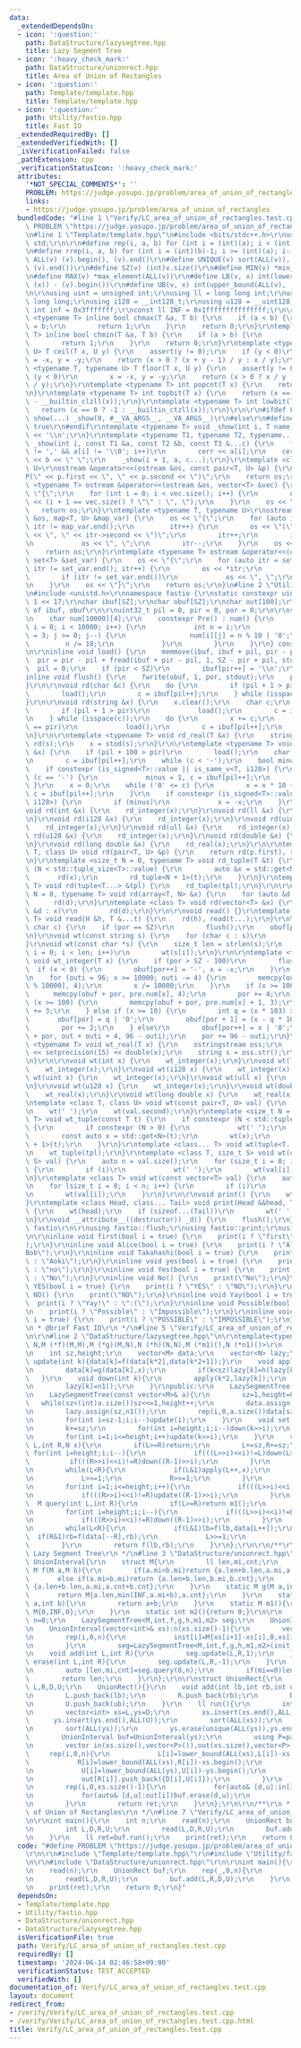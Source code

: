 ```yaml
---
data:
  _extendedDependsOn:
  - icon: ':question:'
    path: DataStructure/lazysegtree.hpp
    title: Lazy Segment Tree
  - icon: ':heavy_check_mark:'
    path: DataStructure/unionrect.hpp
    title: Area of Union of Rectangles
  - icon: ':question:'
    path: Template/template.hpp
    title: Template/template.hpp
  - icon: ':question:'
    path: Utility/fastio.hpp
    title: Fast IO
  _extendedRequiredBy: []
  _extendedVerifiedWith: []
  _isVerificationFailed: false
  _pathExtension: cpp
  _verificationStatusIcon: ':heavy_check_mark:'
  attributes:
    '*NOT_SPECIAL_COMMENTS*': ''
    PROBLEM: https://judge.yosupo.jp/problem/area_of_union_of_rectangles
    links:
    - https://judge.yosupo.jp/problem/area_of_union_of_rectangles
  bundledCode: "#line 1 \"Verify/LC_area_of_union_of_rectangles.test.cpp\"\n#define\
    \ PROBLEM \"https://judge.yosupo.jp/problem/area_of_union_of_rectangles\"\r\n\r\
    \n#line 1 \"Template/template.hpp\"\n#include <bits/stdc++.h>\r\nusing namespace\
    \ std;\r\n\r\n#define rep(i, a, b) for (int i = (int)(a); i < (int)(b); i++)\r\
    \n#define rrep(i, a, b) for (int i = (int)(b)-1; i >= (int)(a); i--)\r\n#define\
    \ ALL(v) (v).begin(), (v).end()\r\n#define UNIQUE(v) sort(ALL(v)), (v).erase(unique(ALL(v)),\
    \ (v).end())\r\n#define SZ(v) (int)v.size()\r\n#define MIN(v) *min_element(ALL(v))\r\
    \n#define MAX(v) *max_element(ALL(v))\r\n#define LB(v, x) int(lower_bound(ALL(v),\
    \ (x)) - (v).begin())\r\n#define UB(v, x) int(upper_bound(ALL(v), (x)) - (v).begin())\r\
    \n\r\nusing uint = unsigned int;\r\nusing ll = long long int;\r\nusing ull = unsigned\
    \ long long;\r\nusing i128 = __int128_t;\r\nusing u128 = __uint128_t;\r\nconst\
    \ int inf = 0x3fffffff;\r\nconst ll INF = 0x1fffffffffffffff;\r\n\r\ntemplate\
    \ <typename T> inline bool chmax(T &a, T b) {\r\n    if (a < b) {\r\n        a\
    \ = b;\r\n        return 1;\r\n    }\r\n    return 0;\r\n}\r\ntemplate <typename\
    \ T> inline bool chmin(T &a, T b) {\r\n    if (a > b) {\r\n        a = b;\r\n\
    \        return 1;\r\n    }\r\n    return 0;\r\n}\r\ntemplate <typename T, typename\
    \ U> T ceil(T x, U y) {\r\n    assert(y != 0);\r\n    if (y < 0)\r\n        x\
    \ = -x, y = -y;\r\n    return (x > 0 ? (x + y - 1) / y : x / y);\r\n}\r\ntemplate\
    \ <typename T, typename U> T floor(T x, U y) {\r\n    assert(y != 0);\r\n    if\
    \ (y < 0)\r\n        x = -x, y = -y;\r\n    return (x > 0 ? x / y : (x - y + 1)\
    \ / y);\r\n}\r\ntemplate <typename T> int popcnt(T x) {\r\n    return __builtin_popcountll(x);\r\
    \n}\r\ntemplate <typename T> int topbit(T x) {\r\n    return (x == 0 ? -1 : 63\
    \ - __builtin_clzll(x));\r\n}\r\ntemplate <typename T> int lowbit(T x) {\r\n \
    \   return (x == 0 ? -1 : __builtin_ctzll(x));\r\n}\r\n\r\n#ifdef LOCAL\r\n#define\
    \ show(...) _show(0, #__VA_ARGS__, __VA_ARGS__)\r\n#else\r\n#define show(...)\
    \ true\r\n#endif\r\ntemplate <typename T> void _show(int i, T name) {\r\n    cerr\
    \ << '\\n';\r\n}\r\ntemplate <typename T1, typename T2, typename... T3>\r\nvoid\
    \ _show(int i, const T1 &a, const T2 &b, const T3 &...c) {\r\n    for (; a[i]\
    \ != ',' && a[i] != '\\0'; i++)\r\n        cerr << a[i];\r\n    cerr << \":\"\
    \ << b << \" \";\r\n    _show(i + 1, a, c...);\r\n}\r\ntemplate <class T, class\
    \ U>\r\nostream &operator<<(ostream &os, const pair<T, U> &p) {\r\n    os << \"\
    P(\" << p.first << \", \" << p.second << \")\";\r\n    return os;\r\n}\r\ntemplate\
    \ <typename T> ostream &operator<<(ostream &os, vector<T> &vec) {\r\n    os <<\
    \ \"{\";\r\n    for (int i = 0; i < vec.size(); i++) {\r\n        os << vec[i]\
    \ << (i + 1 == vec.size() ? \"\" : \", \");\r\n    }\r\n    os << \"}\";\r\n \
    \   return os;\r\n}\r\ntemplate <typename T, typename U>\r\nostream &operator<<(ostream\
    \ &os, map<T, U> &map_var) {\r\n    os << \"{\";\r\n    for (auto itr = map_var.begin();\
    \ itr != map_var.end();\r\n         itr++) {\r\n        os << \"(\" << itr->first\
    \ << \", \" << itr->second << \")\";\r\n        itr++;\r\n        if (itr != map_var.end())\r\
    \n            os << \", \";\r\n        itr--;\r\n    }\r\n    os << \"}\";\r\n\
    \    return os;\r\n}\r\ntemplate <typename T> ostream &operator<<(ostream &os,\
    \ set<T> &set_var) {\r\n    os << \"{\";\r\n    for (auto itr = set_var.begin();\
    \ itr != set_var.end(); itr++) {\r\n        os << *itr;\r\n        ++itr;\r\n\
    \        if (itr != set_var.end())\r\n            os << \", \";\r\n        itr--;\r\
    \n    }\r\n    os << \"}\";\r\n    return os;\r\n}\n#line 2 \"Utility/fastio.hpp\"\
    \n#include <unistd.h>\r\nnamespace fastio {\r\nstatic constexpr uint32_t SZ =\
    \ 1 << 17;\r\nchar ibuf[SZ];\r\nchar obuf[SZ];\r\nchar out[100];\r\n// pointer\
    \ of ibuf, obuf\r\n\r\nuint32_t pil = 0, pir = 0, por = 0;\r\n\r\nstruct Pre {\r\
    \n    char num[10000][4];\r\n    constexpr Pre() : num() {\r\n        for (int\
    \ i = 0; i < 10000; i++) {\r\n            int n = i;\r\n            for (int j\
    \ = 3; j >= 0; j--) {\r\n                num[i][j] = n % 10 | '0';\r\n       \
    \         n /= 10;\r\n            }\r\n        }\r\n    }\r\n} constexpr pre;\r\
    \n\r\ninline void load() {\r\n    memmove(ibuf, ibuf + pil, pir - pil);\r\n  \
    \  pir = pir - pil + fread(ibuf + pir - pil, 1, SZ - pir + pil, stdin);\r\n  \
    \  pil = 0;\r\n    if (pir < SZ)\r\n        ibuf[pir++] = '\\n';\r\n}\r\n\r\n\
    inline void flush() {\r\n    fwrite(obuf, 1, por, stdout);\r\n    por = 0;\r\n\
    }\r\n\r\nvoid rd(char &c) {\r\n    do {\r\n        if (pil + 1 > pir)\r\n    \
    \        load();\r\n        c = ibuf[pil++];\r\n    } while (isspace(c));\r\n\
    }\r\n\r\nvoid rd(string &x) {\r\n    x.clear();\r\n    char c;\r\n    do {\r\n\
    \        if (pil + 1 > pir)\r\n            load();\r\n        c = ibuf[pil++];\r\
    \n    } while (isspace(c));\r\n    do {\r\n        x += c;\r\n        if (pil\
    \ == pir)\r\n            load();\r\n        c = ibuf[pil++];\r\n    } while (!isspace(c));\r\
    \n}\r\n\r\ntemplate <typename T> void rd_real(T &x) {\r\n    string s;\r\n   \
    \ rd(s);\r\n    x = stod(s);\r\n}\r\n\r\ntemplate <typename T> void rd_integer(T\
    \ &x) {\r\n    if (pil + 100 > pir)\r\n        load();\r\n    char c;\r\n    do\r\
    \n        c = ibuf[pil++];\r\n    while (c < '-');\r\n    bool minus = 0;\r\n\
    \    if constexpr (is_signed<T>::value || is_same_v<T, i128>) {\r\n        if\
    \ (c == '-') {\r\n            minus = 1, c = ibuf[pil++];\r\n        }\r\n   \
    \ }\r\n    x = 0;\r\n    while ('0' <= c) {\r\n        x = x * 10 + (c & 15),\
    \ c = ibuf[pil++];\r\n    }\r\n    if constexpr (is_signed<T>::value || is_same_v<T,\
    \ i128>) {\r\n        if (minus)\r\n            x = -x;\r\n    }\r\n}\r\n\r\n\
    void rd(int &x) {\r\n    rd_integer(x);\r\n}\r\nvoid rd(ll &x) {\r\n    rd_integer(x);\r\
    \n}\r\nvoid rd(i128 &x) {\r\n    rd_integer(x);\r\n}\r\nvoid rd(uint &x) {\r\n\
    \    rd_integer(x);\r\n}\r\nvoid rd(ull &x) {\r\n    rd_integer(x);\r\n}\r\nvoid\
    \ rd(u128 &x) {\r\n    rd_integer(x);\r\n}\r\nvoid rd(double &x) {\r\n    rd_real(x);\r\
    \n}\r\nvoid rd(long double &x) {\r\n    rd_real(x);\r\n}\r\n\r\ntemplate <class\
    \ T, class U> void rd(pair<T, U> &p) {\r\n    return rd(p.first), rd(p.second);\r\
    \n}\r\ntemplate <size_t N = 0, typename T> void rd_tuple(T &t) {\r\n    if constexpr\
    \ (N < std::tuple_size<T>::value) {\r\n        auto &x = std::get<N>(t);\r\n \
    \       rd(x);\r\n        rd_tuple<N + 1>(t);\r\n    }\r\n}\r\ntemplate <class...\
    \ T> void rd(tuple<T...> &tpl) {\r\n    rd_tuple(tpl);\r\n}\r\n\r\ntemplate <size_t\
    \ N = 0, typename T> void rd(array<T, N> &x) {\r\n    for (auto &d : x)\r\n  \
    \      rd(d);\r\n}\r\ntemplate <class T> void rd(vector<T> &x) {\r\n    for (auto\
    \ &d : x)\r\n        rd(d);\r\n}\r\n\r\nvoid read() {}\r\ntemplate <class H, class...\
    \ T> void read(H &h, T &...t) {\r\n    rd(h), read(t...);\r\n}\r\n\r\nvoid wt(const\
    \ char c) {\r\n    if (por == SZ)\r\n        flush();\r\n    obuf[por++] = c;\r\
    \n}\r\nvoid wt(const string s) {\r\n    for (char c : s)\r\n        wt(c);\r\n\
    }\r\nvoid wt(const char *s) {\r\n    size_t len = strlen(s);\r\n    for (size_t\
    \ i = 0; i < len; i++)\r\n        wt(s[i]);\r\n}\r\n\r\ntemplate <typename T>\
    \ void wt_integer(T x) {\r\n    if (por > SZ - 100)\r\n        flush();\r\n  \
    \  if (x < 0) {\r\n        obuf[por++] = '-', x = -x;\r\n    }\r\n    int outi;\r\
    \n    for (outi = 96; x >= 10000; outi -= 4) {\r\n        memcpy(out + outi, pre.num[x\
    \ % 10000], 4);\r\n        x /= 10000;\r\n    }\r\n    if (x >= 1000) {\r\n  \
    \      memcpy(obuf + por, pre.num[x], 4);\r\n        por += 4;\r\n    } else if\
    \ (x >= 100) {\r\n        memcpy(obuf + por, pre.num[x] + 1, 3);\r\n        por\
    \ += 3;\r\n    } else if (x >= 10) {\r\n        int q = (x * 103) >> 10;\r\n \
    \       obuf[por] = q | '0';\r\n        obuf[por + 1] = (x - q * 10) | '0';\r\n\
    \        por += 2;\r\n    } else\r\n        obuf[por++] = x | '0';\r\n    memcpy(obuf\
    \ + por, out + outi + 4, 96 - outi);\r\n    por += 96 - outi;\r\n}\r\n\r\ntemplate\
    \ <typename T> void wt_real(T x) {\r\n    ostringstream oss;\r\n    oss << fixed\
    \ << setprecision(15) << double(x);\r\n    string s = oss.str();\r\n    wt(s);\r\
    \n}\r\n\r\nvoid wt(int x) {\r\n    wt_integer(x);\r\n}\r\nvoid wt(ll x) {\r\n\
    \    wt_integer(x);\r\n}\r\nvoid wt(i128 x) {\r\n    wt_integer(x);\r\n}\r\nvoid\
    \ wt(uint x) {\r\n    wt_integer(x);\r\n}\r\nvoid wt(ull x) {\r\n    wt_integer(x);\r\
    \n}\r\nvoid wt(u128 x) {\r\n    wt_integer(x);\r\n}\r\nvoid wt(double x) {\r\n\
    \    wt_real(x);\r\n}\r\nvoid wt(long double x) {\r\n    wt_real(x);\r\n}\r\n\r\
    \ntemplate <class T, class U> void wt(const pair<T, U> val) {\r\n    wt(val.first);\r\
    \n    wt(' ');\r\n    wt(val.second);\r\n}\r\ntemplate <size_t N = 0, typename\
    \ T> void wt_tuple(const T t) {\r\n    if constexpr (N < std::tuple_size<T>::value)\
    \ {\r\n        if constexpr (N > 0) {\r\n            wt(' ');\r\n        }\r\n\
    \        const auto x = std::get<N>(t);\r\n        wt(x);\r\n        wt_tuple<N\
    \ + 1>(t);\r\n    }\r\n}\r\ntemplate <class... T> void wt(tuple<T...> tpl) {\r\
    \n    wt_tuple(tpl);\r\n}\r\ntemplate <class T, size_t S> void wt(const array<T,\
    \ S> val) {\r\n    auto n = val.size();\r\n    for (size_t i = 0; i < n; i++)\
    \ {\r\n        if (i)\r\n            wt(' ');\r\n        wt(val[i]);\r\n    }\r\
    \n}\r\ntemplate <class T> void wt(const vector<T> val) {\r\n    auto n = val.size();\r\
    \n    for (size_t i = 0; i < n; i++) {\r\n        if (i)\r\n            wt(' ');\r\
    \n        wt(val[i]);\r\n    }\r\n}\r\n\r\nvoid print() {\r\n    wt('\\n');\r\n\
    }\r\ntemplate <class Head, class... Tail> void print(Head &&head, Tail &&...tail)\
    \ {\r\n    wt(head);\r\n    if (sizeof...(Tail))\r\n        wt(' ');\r\n    print(forward<Tail>(tail)...);\r\
    \n}\r\nvoid __attribute__((destructor)) _d() {\r\n    flush();\r\n}\r\n} // namespace\
    \ fastio\r\n\r\nusing fastio::flush;\r\nusing fastio::print;\r\nusing fastio::read;\r\
    \n\r\ninline void first(bool i = true) {\r\n    print(i ? \"first\" : \"second\"\
    );\r\n}\r\ninline void Alice(bool i = true) {\r\n    print(i ? \"Alice\" : \"\
    Bob\");\r\n}\r\ninline void Takahashi(bool i = true) {\r\n    print(i ? \"Takahashi\"\
    \ : \"Aoki\");\r\n}\r\ninline void yes(bool i = true) {\r\n    print(i ? \"yes\"\
    \ : \"no\");\r\n}\r\ninline void Yes(bool i = true) {\r\n    print(i ? \"Yes\"\
    \ : \"No\");\r\n}\r\ninline void No() {\r\n    print(\"No\");\r\n}\r\ninline void\
    \ YES(bool i = true) {\r\n    print(i ? \"YES\" : \"NO\");\r\n}\r\ninline void\
    \ NO() {\r\n    print(\"NO\");\r\n}\r\ninline void Yay(bool i = true) {\r\n  \
    \  print(i ? \"Yay!\" : \":(\");\r\n}\r\ninline void Possible(bool i = true) {\r\
    \n    print(i ? \"Possible\" : \"Impossible\");\r\n}\r\ninline void POSSIBLE(bool\
    \ i = true) {\r\n    print(i ? \"POSSIBLE\" : \"IMPOSSIBLE\");\r\n}\r\n\r\n/**\r\
    \n * @brief Fast IO\r\n */\n#line 5 \"Verify/LC_area_of_union_of_rectangles.test.cpp\"\
    \n\r\n#line 2 \"DataStructure/lazysegtree.hpp\"\n\r\ntemplate<typename M,typename\
    \ N,M (*f)(M,M),M (*g)(M,N),N (*h)(N,N),M (*m1)(),N (*n1)()>\r\n    class LazySegmentTree{\r\
    \n    int sz,height;\r\n    vector<M> data;\r\n    vector<N> lazy;\r\n    void\
    \ update(int k){data[k]=f(data[k*2],data[k*2+1]);}\r\n    void apply(int k,N x){\r\
    \n        data[k]=g(data[k],x);\r\n        if(k<sz)lazy[k]=h(lazy[k],x);\r\n \
    \   }\r\n    void down(int k){\r\n        apply(k*2,lazy[k]);\r\n        apply(k*2+1,lazy[k]);\r\
    \n        lazy[k]=n1();\r\n    }\r\npublic:\r\n    LazySegmentTree(int n=0):LazySegmentTree(vector<M>(n,m1())){}\r\
    \n    LazySegmentTree(const vector<M>& a){\r\n        sz=1,height=0;\r\n     \
    \   while(sz<(int)a.size())sz<<=1,height++;\r\n        data.assign(2*sz,m1());\r\
    \n        lazy.assign(sz,n1());\r\n        rep(i,0,a.size())data[sz+i]=a[i];\r\
    \n        for(int i=sz-1;i;i--)update(i);\r\n    }\r\n    void set(int k,M x){\r\
    \n        k+=sz;\r\n        for(int i=height;i;i--)down(k>>i);\r\n        data[k]=x;\r\
    \n        for(int i=1;i<=height;i++)update(k>>i);\r\n    }\r\n    void update(int\
    \ L,int R,N x){\r\n        if(L>=R)return;\r\n        L+=sz,R+=sz;\r\n       \
    \ for(int i=height;i;i--){\r\n            if(((L>>i)<<i)!=L)down(L>>i);\r\n  \
    \          if(((R>>i)<<i)!=R)down((R-1)>>i);\r\n        }\r\n        int lb=L,rb=R;\r\
    \n        while(L<R){\r\n            if(L&1)apply(L++,x);\r\n            if(R&1)apply(--R,x);\r\
    \n            L>>=1;\r\n            R>>=1;\r\n        }\r\n        L=lb,R=rb;\r\
    \n        for(int i=1;i<=height;i++){\r\n            if(((L>>i)<<i)!=L)update(L>>i);\r\
    \n            if(((R>>i)<<i)!=R)update((R-1)>>i);\r\n        }\r\n    }\r\n  \
    \  M query(int L,int R){\r\n        if(L>=R)return m1();\r\n        L+=sz,R+=sz;\r\
    \n        for(int i=height;i;i--){\r\n            if(((L>>i)<<i)!=L)down(L>>i);\r\
    \n            if(((R>>i)<<i)!=R)down((R-1)>>i);\r\n        }\r\n        M lb=m1(),rb=m1();\r\
    \n        while(L<R){\r\n            if(L&1)lb=f(lb,data[L++]);\r\n          \
    \  if(R&1)rb=f(data[--R],rb);\r\n            L>>=1;\r\n            R>>=1;\r\n\
    \        }\r\n        return f(lb,rb);\r\n    }\r\n};\r\n\r\n/**\r\n * @brief\
    \ Lazy Segment Tree\r\n */\n#line 3 \"DataStructure/unionrect.hpp\"\n\r\nstruct\
    \ UnionInterval{\r\n    struct M{\r\n        ll len,mi,cnt;\r\n    };\r\n    static\
    \ M f(M a,M b){\r\n        if(a.mi<b.mi)return {a.len+b.len,a.mi,a.cnt};\r\n \
    \       else if(a.mi>b.mi)return {a.len+b.len,b.mi,b.cnt};\r\n        else return\
    \ {a.len+b.len,a.mi,a.cnt+b.cnt};\r\n    }\r\n    static M g(M a,int b){\r\n \
    \       return M{a.len,min(INF,a.mi+b),a.cnt};\r\n    }\r\n    static int h(int\
    \ a,int b){\r\n        return a+b;\r\n    }\r\n    static M m1(){\r\n        return\
    \ M{0,INF,0};\r\n    }\r\n    static int m2(){return 0;}\r\n\r\n    const int\
    \ n=0;\r\n    LazySegmentTree<M,int,f,g,h,m1,m2> seg;\r\n    UnionInterval(){}\r\
    \n    UnionInterval(vector<int>& xs):n(xs.size()-1){\r\n        vector<M> init(n);\r\
    \n        rep(i,0,n){\r\n            init[i]=M{xs[i+1]-xs[i],0,xs[i+1]-xs[i]};\r\
    \n        }\r\n        seg=LazySegmentTree<M,int,f,g,h,m1,m2>(init);\r\n    }\r\
    \n    void add(int L,int R){\r\n        seg.update(L,R,1);\r\n    }\r\n    void\
    \ erase(int L,int R){\r\n        seg.update(L,R,-1);\r\n    }\r\n    ll run(){\r\
    \n        auto [len,mi,cnt]=seg.query(0,n);\r\n        if(mi==0)len-=cnt;\r\n\
    \        return len;\r\n    }\r\n};\r\n\r\nstruct UnionRect{\r\n    vector<int>\
    \ L,R,D,U;\r\n    UnionRect(){}\r\n    void add(int lb,int rb,int db,int ub){\r\
    \n        L.push_back(lb);\r\n        R.push_back(rb);\r\n        D.push_back(db);\r\
    \n        U.push_back(ub);\r\n    }\r\n    ll run(){\r\n        int n=L.size();\r\
    \n        vector<int> xs=L,ys=D;\r\n        xs.insert(xs.end(),ALL(R));\r\n  \
    \      ys.insert(ys.end(),ALL(U));\r\n        sort(ALL(xs));\r\n        xs.erase(unique(ALL(xs)),xs.end());\r\
    \n        sort(ALL(ys));\r\n        ys.erase(unique(ALL(ys)),ys.end());\r\n\r\n\
    \        UnionInterval buf=UnionInterval(ys);\r\n        using P=pair<int,int>;\r\
    \n        vector in(xs.size(),vector<P>()),out(xs.size(),vector<P>());\r\n   \
    \     rep(i,0,n){\r\n            L[i]=lower_bound(ALL(xs),L[i])-xs.begin();\r\n\
    \            R[i]=lower_bound(ALL(xs),R[i])-xs.begin();\r\n            D[i]=lower_bound(ALL(ys),D[i])-ys.begin();\r\
    \n            U[i]=lower_bound(ALL(ys),U[i])-ys.begin();\r\n            in[L[i]].push_back({D[i],U[i]});\r\
    \n            out[R[i]].push_back({D[i],U[i]});\r\n        }\r\n        ll ret=0;\r\
    \n        rep(i,0,xs.size()-1){\r\n            for(auto& [d,u]:in[i])buf.add(d,u);\r\
    \n            for(auto& [d,u]:out[i])buf.erase(d,u);\r\n            ret+=buf.run()*(xs[i+1]-xs[i]);\r\
    \n        }\r\n        return ret;\r\n    }\r\n};\r\n\r\n/**\r\n * @brief Area\
    \ of Union of Rectangles\r\n */\n#line 7 \"Verify/LC_area_of_union_of_rectangles.test.cpp\"\
    \n\r\nint main(){\r\n    int n;\r\n    read(n);\r\n    UnionRect buf;\r\n    rep(_,0,n){\r\
    \n        int L,D,R,U;\r\n        read(L,D,R,U);\r\n        buf.add(L,R,D,U);\r\
    \n    }\r\n    ll ret=buf.run();\r\n    print(ret);\r\n    return 0;\r\n}\n"
  code: "#define PROBLEM \"https://judge.yosupo.jp/problem/area_of_union_of_rectangles\"\
    \r\n\r\n#include \"Template/template.hpp\"\r\n#include \"Utility/fastio.hpp\"\r\
    \n\r\n#include \"DataStructure/unionrect.hpp\"\r\n\r\nint main(){\r\n    int n;\r\
    \n    read(n);\r\n    UnionRect buf;\r\n    rep(_,0,n){\r\n        int L,D,R,U;\r\
    \n        read(L,D,R,U);\r\n        buf.add(L,R,D,U);\r\n    }\r\n    ll ret=buf.run();\r\
    \n    print(ret);\r\n    return 0;\r\n}"
  dependsOn:
  - Template/template.hpp
  - Utility/fastio.hpp
  - DataStructure/unionrect.hpp
  - DataStructure/lazysegtree.hpp
  isVerificationFile: true
  path: Verify/LC_area_of_union_of_rectangles.test.cpp
  requiredBy: []
  timestamp: '2024-06-14 02:46:58+09:00'
  verificationStatus: TEST_ACCEPTED
  verifiedWith: []
documentation_of: Verify/LC_area_of_union_of_rectangles.test.cpp
layout: document
redirect_from:
- /verify/Verify/LC_area_of_union_of_rectangles.test.cpp
- /verify/Verify/LC_area_of_union_of_rectangles.test.cpp.html
title: Verify/LC_area_of_union_of_rectangles.test.cpp
---
```

